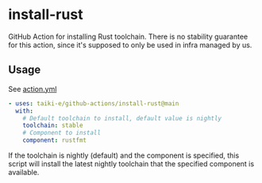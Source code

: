 # install-rust

GitHub Action for installing Rust toolchain.
There is no stability guarantee for this action, since it's supposed to only be
used in infra managed by us.

## Usage

See [action.yml](action.yml)

```yaml
- uses: taiki-e/github-actions/install-rust@main
  with:
    # Default toolchain to install, default value is nightly
    toolchain: stable
    # Component to install
    component: rustfmt
```

If the toolchain is nightly (default) and the component is specified, this
script will install the latest nightly toolchain that the specified component
is available.
